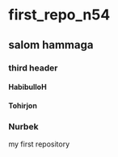 # first_repo_n54
## salom hammaga
### third header
#### HabibulloH
#### Tohirjon
### Nurbek
my first repository
